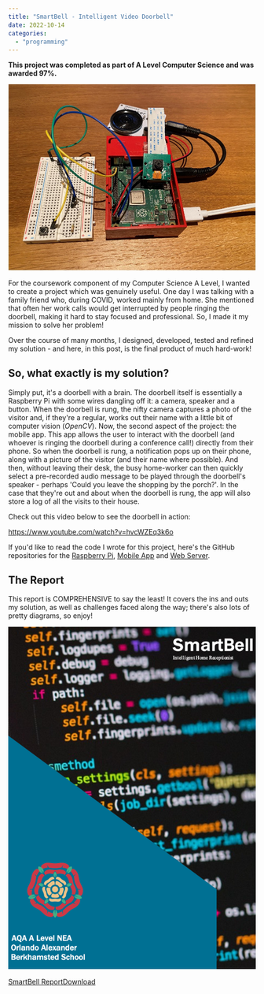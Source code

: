 ```yaml
---
title: "SmartBell - Intelligent Video Doorbell"
date: 2022-10-14
categories: 
  - "programming"
---
```


**This project was **completed** as part of A Level Computer Science and was awarded 97%.**

![](images/image.jpeg)

For the coursework component of my Computer Science A Level, I wanted to create a project which was genuinely useful. One day I was talking with a family friend who, during COVID, worked mainly from home. She mentioned that often her work calls would get interrupted by people ringing the doorbell, making it hard to stay focused and professional. So, I made it my mission to solve her problem!

Over the course of many months, I designed, developed, tested and refined my solution - and here, in this post, is the final product of much hard-work!

## **So, what exactly is my solution?**

Simply put, it's a doorbell with a brain. The doorbell itself is essentially a Raspberry Pi with some wires dangling off it: a camera, speaker and a button. When the doorbell is rung, the nifty camera captures a photo of the visitor and, if they're a regular, works out their name with a little bit of computer vision (_OpenCV_). Now, the second aspect of the project: the mobile app. This app allows the user to interact with the doorbell (and whoever is ringing the doorbell during a conference call!) directly from their phone. So when the doorbell is rung, a notification pops up on their phone, along with a picture of the visitor (and their name where possible). And then, without leaving their desk, the busy home-worker can then quickly select a pre-recorded audio message to be played through the doorbell's speaker - perhaps 'Could you leave the shopping by the porch?'. In the case that they're out and about when the doorbell is rung, the app will also store a log of all the visits to their house.

Check out this video below to see the doorbell in action:

https://www.youtube.com/watch?v=hvcWZEq3k6o

If you'd like to read the code I wrote for this project, here's the GitHub repositories for the [Raspberry Pi](https://github.com/orlandoalexander/ComputerScience-A-Level-NEA-RPi), [Mobile App](https://github.com/orlandoalexander/ComputerScience-NEA-App) and [Web Server](https://github.com/orlandoalexander/Computer-Science-A-Level-NEA-Web-Server).

## The Report

This report is COMPREHENSIVE to say the least! It covers the ins and outs my solution, as well as challenges faced along the way; there's also lots of pretty diagrams, so enjoy!

![](images/screenshot-2022-10-14-at-13.10.06-1.png)

[SmartBell Report](https://orlandoalexander.wordpress.com/wp-content/uploads/2022/10/smartbell-report.docx)[Download](https://orlandoalexander.wordpress.com/wp-content/uploads/2022/10/smartbell-report.docx)
